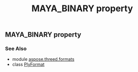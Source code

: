 ﻿---
title: MAYA_BINARY property
second_title: Aspose.3D for Python via .NET API References
description: 
type: docs
weight: 360
url: /python-net/aspose.threed.formats/plyformat/maya_binary/
is_root: false
---

## MAYA_BINARY property


### See Also
* module [aspose.threed.formats](../../)
* class [PlyFormat](/3d/python-net/aspose.threed.formats/plyformat)
